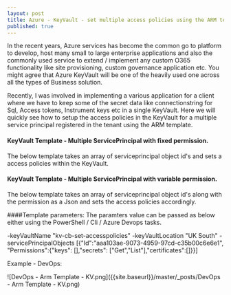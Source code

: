 ```yaml
---
layout: post
title: Azure - KeyVault - set multiple access policies using the ARM template
published: true
---
```



In the recent years, Azure services has become the common go to platform to develop, host many small to large enterprise applications and also the commonly used service to extend / implement any custom O365 functionality like site provisioning, custom governance application etc. You might agree that Azure KeyVault will be one of the heavily used one across all the types of Business solution.

Recently, I was involved in implementing a various application for a client where we have to keep some of the secret data like connectionstring for Sql, Access tokens, Instrument keys etc in a single KeyVault. Here we will quickly see how to setup the access policies in the KeyVault for a multiple service principal registered in the tenant using the ARM template.

#### KeyVault Template - Multiple ServicePrincipal with fixed permission.

The below template takes an array of serviceprincipal object id's and sets a access policies within the KeyVault.


<script src="https://gist.github.com/clientbala/9cba1fc0787c7bb42405992a1bd7782d.js"></script>


#### KeyVault Template - Multiple ServicePrincipal with variable permission.

The below template takes an array of serviceprincipal object id's along with the permission as a Json and sets the access policies accordingly.

<script src="https://gist.github.com/clientbala/1b90b10ac15a2777e9910a6acd415d28.js"></script>

####Template parameters: The paramters value can be passed as below either using the PowerShell / Cli / Azure Devops tasks.

-keyVaultName "kv-cb-set-accesspolicies" -keyVaultLocation "UK South" -servicePrincipalObjects [{"Id":"aaa103ae-9073-4959-97cd-c35b00c6e6e1", "Permissions":{"keys": [],"secrets": ["Get","List"],"certificates":[]}}]

Example - DevOps:

![DevOps - Arm Template - KV.png]({{site.baseurl}}/master/_posts/DevOps - Arm Template - KV.png)

